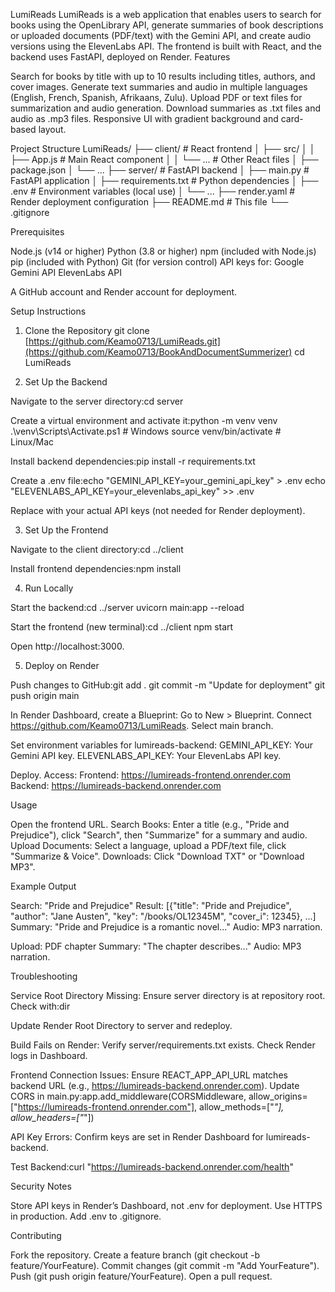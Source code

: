LumiReads
LumiReads is a web application that enables users to search for books using the OpenLibrary API, generate summaries of book descriptions or uploaded documents (PDF/text) with the Gemini API, and create audio versions using the ElevenLabs API. The frontend is built with React, and the backend uses FastAPI, deployed on Render.
Features

Search for books by title with up to 10 results including titles, authors, and cover images.
Generate text summaries and audio in multiple languages (English, French, Spanish, Afrikaans, Zulu).
Upload PDF or text files for summarization and audio generation.
Download summaries as .txt files and audio as .mp3 files.
Responsive UI with gradient background and card-based layout.

Project Structure
LumiReads/
├── client/                # React frontend
│   ├── src/
│   │   ├── App.js         # Main React component
│   │   └── ...            # Other React files
│   ├── package.json
│   └── ...
├── server/                # FastAPI backend
│   ├── main.py            # FastAPI application
│   ├── requirements.txt   # Python dependencies
│   ├── .env               # Environment variables (local use)
│   └── ...
├── render.yaml            # Render deployment configuration
├── README.md              # This file
└── .gitignore

Prerequisites

Node.js (v14 or higher)
Python (3.8 or higher)
npm (included with Node.js)
pip (included with Python)
Git (for version control)
API keys for:
Google Gemini API
ElevenLabs API


A GitHub account and Render account for deployment.

Setup Instructions
1. Clone the Repository
git clone [https://github.com/Keamo0713/LumiReads.git](https://github.com/Keamo0713/BookAndDocumentSummerizer)
cd LumiReads

2. Set Up the Backend

Navigate to the server directory:cd server


Create a virtual environment and activate it:python -m venv venv
.\venv\Scripts\Activate.ps1  # Windows
source venv/bin/activate    # Linux/Mac


Install backend dependencies:pip install -r requirements.txt


Create a .env file:echo "GEMINI_API_KEY=your_gemini_api_key" > .env
echo "ELEVENLABS_API_KEY=your_elevenlabs_api_key" >> .env

Replace with your actual API keys (not needed for Render deployment).

3. Set Up the Frontend

Navigate to the client directory:cd ../client


Install frontend dependencies:npm install



4. Run Locally

Start the backend:cd ../server
uvicorn main:app --reload


Start the frontend (new terminal):cd ../client
npm start

Open http://localhost:3000.

5. Deploy on Render

Push changes to GitHub:git add .
git commit -m "Update for deployment"
git push origin main


In Render Dashboard, create a Blueprint:
Go to New > Blueprint.
Connect https://github.com/Keamo0713/LumiReads.
Select main branch.


Set environment variables for lumireads-backend:
GEMINI_API_KEY: Your Gemini API key.
ELEVENLABS_API_KEY: Your ElevenLabs API key.


Deploy. Access:
Frontend: https://lumireads-frontend.onrender.com
Backend: https://lumireads-backend.onrender.com



Usage

Open the frontend URL.
Search Books: Enter a title (e.g., "Pride and Prejudice"), click "Search", then "Summarize" for a summary and audio.
Upload Documents: Select a language, upload a PDF/text file, click "Summarize & Voice".
Downloads: Click "Download TXT" or "Download MP3".

Example Output

Search: "Pride and Prejudice"
Result: [{"title": "Pride and Prejudice", "author": "Jane Austen", "key": "/books/OL12345M", "cover_i": 12345}, ...]
Summary: "Pride and Prejudice is a romantic novel..."
Audio: MP3 narration.


Upload: PDF chapter
Summary: "The chapter describes..."
Audio: MP3 narration.



Troubleshooting

Service Root Directory Missing:
Ensure server directory is at repository root. Check with:dir


Update Render Root Directory to server and redeploy.


Build Fails on Render:
Verify server/requirements.txt exists.
Check Render logs in Dashboard.


Frontend Connection Issues:
Ensure REACT_APP_API_URL matches backend URL (e.g., https://lumireads-backend.onrender.com).
Update CORS in main.py:app.add_middleware(CORSMiddleware, allow_origins=["https://lumireads-frontend.onrender.com"], allow_methods=["*"], allow_headers=["*"])




API Key Errors:
Confirm keys are set in Render Dashboard for lumireads-backend.


Test Backend:curl "https://lumireads-backend.onrender.com/health"



Security Notes

Store API keys in Render’s Dashboard, not .env for deployment.
Use HTTPS in production.
Add .env to .gitignore.

Contributing

Fork the repository.
Create a feature branch (git checkout -b feature/YourFeature).
Commit changes (git commit -m "Add YourFeature").
Push (git push origin feature/YourFeature).
Open a pull request.

